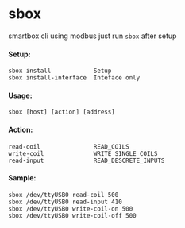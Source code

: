 # sbox
smartbox cli using modbus
just run `sbox` after setup

#### Setup:
    sbox install            Setup
    sbox install-interface  Inteface only
#### Usage:
    sbox [host] [action] [address]
#### Action:
    read-coil               READ_COILS
    write-coil              WRITE_SINGLE_COILS
    read-input              READ_DESCRETE_INPUTS
#### Sample:
    sbox /dev/ttyUSB0 read-coil 500
    sbox /dev/ttyUSB0 read-input 410
    sbox /dev/ttyUSB0 write-coil-on 500
    sbox /dev/ttyUSB0 write-coil-off 500
